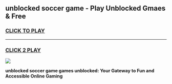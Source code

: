 
## unblocked soccer game - Play Unblocked Gmaes & Free
<h3>
<a href="https://premium.freeplayer.one?title=unblocked_soccer_game&ref=19F">CLICK TO PLAY</a></h3>
<hr>

<h3>
<a href="https://premium.freeplayer.one?title=unblocked_soccer_game&ref=19F">CLICK 2 PLAY</a>
  
</h3>

<a href="https://premium.freeplayer.one?title=unblocked_soccer_game&ref=19F/"><img src="https://clearcache.store/games.png"></a>


**unblocked soccer game games unblocked: Your Gateway to Fun and Accessible Online Gaming**
